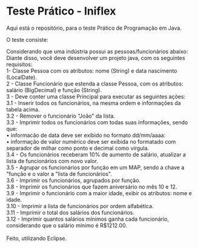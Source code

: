 # Teste Prático - Iniflex</br>

Aqui está o repositório, para o teste Prático de Programação em Java.</br>

O teste consiste:</br>

Considerando que uma indústria possui as pessoas/funcionários abaixo: </br>
Diante disso, você deve desenvolver um projeto java, com os seguintes requisitos:</br>
1- Classe Pessoa com os atributos: nome (String) e data nascimento (LocalDate).</br>
2 - Classe Funcionário que estenda a classe Pessoa, com os atributos: salário (BigDecimal) e função (String).</br>
3 - Deve conter uma classe Principal para executar as seguintes ações:</br>
3.1 - Inserir todos os funcionários, na mesma ordem e informações da tabela acima.</br>
3.2 - Remover o funcionário "João" da lista.</br>
3.3 - Imprimir todos os funcionários com todas suas informações, sendo que:</br>
• informacão de data deve ser exibido no formato dd/mm/aaaa:</br>
• informação de valor numérico deve ser exibida no formatado com separador de milhar como ponto e decimal como vírgula.</br>
3.4 - Os funcionários receberam 10% de aumento de salário, atualizar a lista de funcionários com novo valor.</br>
3.5 - Agrupar os funcionários por função em um MAP, sendo a chave a "função e o valor a "lista de funcionários".</br>
3.6 - Imprimir os funcionários, agrupados por função.</br>
3.8 - Imprimir os funcionários que fazem aniversário no mês 10 e 12.</br>
3.9 - Imprimir o funcionário com a maior idade, exibir os atributos: nome e idade.</br>
3.10 - Imprimir a lista de funcionários por ordem alfabética.</br>
3.11 - Imprimir o total dos salários dos funcionários.</br>
3.12 - Imprimir quantos salários mínimos ganha cada funcionário, considerando que o salário mínimo é R$1212.00.</br>
</br>
Feito, utilizando Eclipse.
